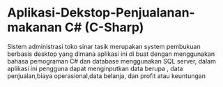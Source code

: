 # Aplikasi-Dekstop-Penjualanan-makanan C# (C-Sharp) 

Sistem administrasi toko sinar tasik merupakan system pembukuan berbasis desktop yang dimana aplikasi ini di buat dengan menggunakan bahasa pemograman  C# dan database menggunakan SQL server, dalam aplikasi ini pengguna dapat menginputkan data berupa , data penjualan,biaya operasional,data belanja, dan profit atau keuntungan
